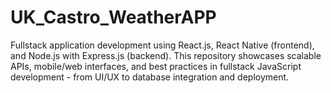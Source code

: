 # UK_Castro_WeatherAPP
Fullstack application development using React.js, React Native (frontend), and Node.js with Express.js (backend). This repository showcases scalable APIs, mobile/web interfaces, and best practices in fullstack JavaScript development - from UI/UX to database integration and deployment.
